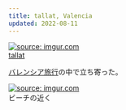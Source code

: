 ```yaml
---
title: tallat, Valencia
updated: 2022-08-11
---
```


<a href="https://imgur.com/dxcSSyN"><img src="https://i.imgur.com/dxcSSyN.jpg" title="source: imgur.com" /></a>  
[tallat](https://tallatcoffee.com/)

[バレンシア旅行](https://sotaro.io/travel/2022-07-29-valencia)の中で立ち寄った。

<a href="https://imgur.com/UhmyVkc"><img src="https://i.imgur.com/UhmyVkc.jpg" title="source: imgur.com" /></a>  
ビーチの近く
